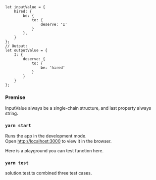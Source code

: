 ```
let inputValue = {
    hired: {
        be: {
            to: {
                deserve: 'I'
            }
        },
    }
};
// Output:
let outputValue = {
    I: {
        deserve: {
            to: {
                be: 'hired'
            }
        }
    }
};
```


### Premise
InputValue always be a single-chain structure,
and last property always string.

### `yarn start`

Runs the app in the development mode.<br />
Open [http://localhost:3000](http://localhost:3000) to view it in the browser.

Here is a playground you can test function here.

### `yarn test`

solution.test.ts combined three test cases.
